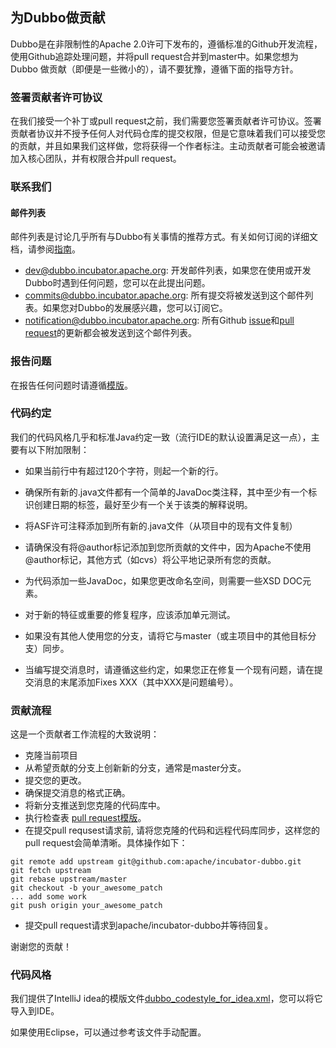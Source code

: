 ## 为Dubbo做贡献

Dubbo是在非限制性的Apache 2.0许可下发布的，遵循标准的Github开发流程，使用Github追踪处理问题，并将pull request合并到master中。如果您想为Dubbo 做贡献（即便是一些微小的），请不要犹豫，遵循下面的指导方针。

### 签署贡献者许可协议
在我们接受一个补丁或pull request之前，我们需要您签署贡献者许可协议。签署贡献者协议并不授予任何人对代码仓库的提交权限，但是它意味着我们可以接受您的贡献，并且如果我们这样做，您将获得一个作者标注。主动贡献者可能会被邀请加入核心团队，并有权限合并pull request。

### 联系我们

#### 邮件列表


邮件列表是讨论几乎所有与Dubbo有关事情的推荐方式。有关如何订阅的详细文档，请参阅[指南](https://github.com/apache/incubator-dubbo/wiki/Mailing-list-subscription-guide)。

- [dev@dubbo.incubator.apache.org](mailto:dev-subscribe@dubbo.incubator.apache.org): 开发邮件列表，如果您在使用或开发Dubbo时遇到任何问题，您可以在此提出问题。
- [commits@dubbo.incubator.apache.org](mailto:commits-subscribe@dubbo.incubator.apache.org): 所有提交将被发送到这个邮件列表。如果您对Dubbo的发展感兴趣，您可以订阅它。
- [notification@dubbo.incubator.apache.org](mailto:notification-subscribe@dubbo.incubator.apache.org): 所有Github  [issue](https://github.com/apache/incubator-dubbo/issues)和[pull request](https://github.com/apache/incubator-dubbo/pulls)的更新都会被发送到这个邮件列表。

### 报告问题

在报告任何问题时请遵循[模版](https://github.com/apache/incubator-dubbo/issues/new?template=dubbo-issue-report-template.md)。

### 代码约定
我们的代码风格几乎和标准Java约定一致（流行IDE的默认设置满足这一点），主要有以下附加限制：

* 如果当前行中有超过120个字符，则起一个新的行。

* 确保所有新的.java文件都有一个简单的JavaDoc类注释，其中至少有一个标识创建日期的标签，最好至少有一个关于该类的解释说明。

* 将ASF许可注释添加到所有新的.java文件（从项目中的现有文件复制）

* 请确保没有将@author标记添加到您所贡献的文件中，因为Apache不使用@author标记，其他方式（如cvs）将公平地记录所有您的贡献。

* 为代码添加一些JavaDoc，如果您更改命名空间，则需要一些XSD DOC元素。

* 对于新的特征或重要的修复程序，应该添加单元测试。

* 如果没有其他人使用您的分支，请将它与master（或主项目中的其他目标分支）同步。

* 当编写提交消息时，请遵循这些约定，如果您正在修复一个现有问题，请在提交消息的末尾添加Fixes XXX（其中XXX是问题编号）。

### 贡献流程

这是一个贡献者工作流程的大致说明：

* 克隆当前项目
* 从希望贡献的分支上创新新的分支，通常是master分支。
* 提交您的更改。
* 确保提交消息的格式正确。
* 将新分支推送到您克隆的代码库中。
* 执行检查表 [pull request模版](https://github.com/apache/incubator-dubbo/blob/master/PULL_REQUEST_TEMPLATE.md)。
* 在提交pull requsest请求前, 请将您克隆的代码和远程代码库同步，这样您的pull request会简单清晰。具体操作如下：
```
git remote add upstream git@github.com:apache/incubator-dubbo.git
git fetch upstream
git rebase upstream/master
git checkout -b your_awesome_patch
... add some work
git push origin your_awesome_patch
```
* 提交pull request请求到apache/incubator-dubbo并等待回复。

谢谢您的贡献！

### 代码风格


我们提供了IntelliJ idea的模版文件[dubbo_codestyle_for_idea.xml](https://github.com/apache/incubator-dubbo/tree/master/codestyle/dubbo_codestyle_for_idea.xml)，您可以将它导入到IDE。

如果使用Eclipse，可以通过参考该文件手动配置。
